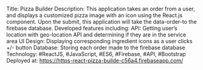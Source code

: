 Title: Pizza Builder
Description: This application takes an order from a user, and displays a customized pizza image with an icon using the React.js component. Upon the submit, this application will take the data-order-to the firebase database.
Developed features including:
API: Getting user’s location with geo-location API and determining if they are in the service area
UI Design: Displaying corresponding ingredient icons as a user clicks +/- button
Database: Storing each order made to the firebase database
Technology: #ReactJS, #JavaScript, #ES6, #Firebase, #API, #Bootstrap
Deployed at: https://https-react-pizza-builde-c56a4.firebaseapp.com/ 


